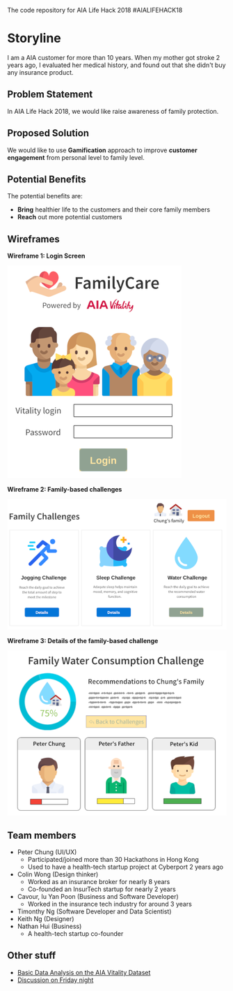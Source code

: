 The code repository for AIA Life Hack 2018 #AIALIFEHACK18

# Storyline

I am a AIA customer for more than 10 years. When my mother got stroke 2 years ago, I evaluated her medical history, and found out that she didn't buy any insurance product.

## Problem Statement

In AIA Life Hack 2018, we would like raise awareness of family protection. 

## Proposed Solution

We would like to use **Gamification** approach to improve **customer engagement** from personal level to family level. 

## Potential Benefits

The potential benefits are:
- **Bring** healthier life to the customers and their core family members
- **Reach** out more potential customers

## Wireframes

**Wireframe 1:  Login Screen**

![Wireframe 1](images/wireframe1.png)

**Wireframe 2:  Family-based challenges**

![Wireframe 2](images/wireframe2.png)

**Wireframe 3: Details of the family-based challenge**

![Wireframe 3](images/wireframe3.png)

## Team members
- Peter Chung (UI/UX)
    - Participated/joined more than 30 Hackathons in Hong Kong
    - Used to have a health-tech startup project at Cyberport 2 years ago
- Colin Wong (Design thinker)
    - Worked as an insurance broker for nearly 8 years
    - Co-founded an InsurTech startup for nearly 2 years
- Cavour, Iu Yan Poon (Business and Software Developer)
    - Worked in the insurance tech industry for around 3 years 
- Timonthy Ng (Software Developer and Data Scientist)
- Keith Ng (Designer)
- Nathan Hui (Business)
    - A health-tech startup co-founder

## Other stuff
- [Basic Data Analysis on the AIA Vitality Dataset](aia_vitality_data_analsysi.md)
- [Discussion on Friday night](friday-discussion.md)